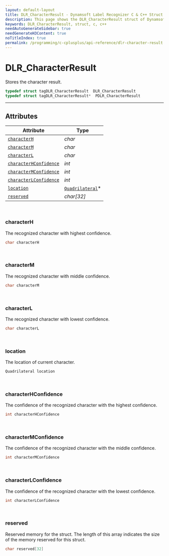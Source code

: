 ```yaml
---
layout: default-layout
title: DLR_CharacterResult - Dynamsoft Label Recognizer C & C++ Struct
description: This page shows the DLR_CharacterResult struct of Dynamsoft Label Recognizer for C & C++ Language.
keywords: DLR_CharacterResult, struct, c, c++
needAutoGenerateSidebar: true
needGenerateH3Content: true
noTitleIndex: true
permalink: /programming/c-cplusplus/api-reference/dlr-character-result.html
---
```



# DLR_CharacterResult
Stores the character result.

```cpp
typedef struct tagDLR_CharacterResult  DLR_CharacterResult
typedef struct tagDLR_CharacterResult*  PDLR_CharacterResult
```  
  
---
  

## Attributes
  
| Attribute | Type |
|---------- | ---- |
| [`characterH`](#characterh) | *char* |
| [`characterM`](#characterm) | *char* |
| [`characterL`](#characterl) | *char* |
| [`characterHConfidence`](#characterhconfidence) | *int* |
| [`characterMConfidence`](#charactermconfidence) | *int* |
| [`characterLConfidence`](#characterlconfidence) | *int* |
| [`location`](#location) | [`Quadrilateral`](quadrilateral.html)\* |
| [`reserved`](#reserved) | *char\[32\]* |


&nbsp;

### characterH
The recognized character with highest confidence.
```cpp
char characterH
```

&nbsp;

### characterM
The recognized character with middle confidence.
```cpp
char characterM
```

&nbsp;

### characterL
The recognized character with lowest confidence.
```cpp
char characterL
```

&nbsp;

### location
The location of current character.
```cpp
Quadrilateral location
```

&nbsp;

### characterHConfidence
The confidence of the recognized character with the highest confidence.
```cpp
int characterHConfidence
```

&nbsp;

### characterMConfidence
The confidence of the recognized character with the middle confidence.
```cpp
int characterMConfidence
```

&nbsp;

### characterLConfidence
The confidence of the recognized character with the lowest confidence.
```cpp
int characterLConfidence
```

&nbsp;

### reserved
Reserved memory for the struct. The length of this array indicates the size of the memory reserved for this struct.
```cpp
char reserved[32]
```

